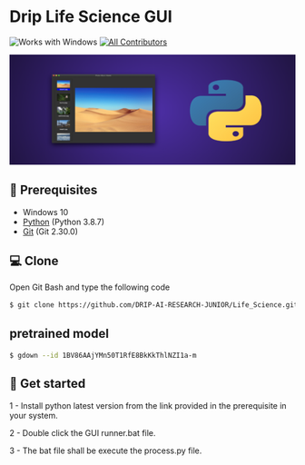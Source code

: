 # Drip Life Science GUI 

![Works with Windows](https://img.shields.io/badge/Works_with-Win-blue?style=flat-square)
[![All Contributors](https://img.shields.io/badge/all_contributors-2-orange.svg?style=flat-square)](#contributors-)

![](./images/cover.png)

## 📌 Prerequisites
- Windows 10
- [Python](https://www.python.org/downloads/release/python-387/) (Python 3.8.7)
- [Git](https://git-scm.com/) (Git 2.30.0)

## 💻 Clone
Open Git Bash and type the following code
```sh
$ git clone https://github.com/DRIP-AI-RESEARCH-JUNIOR/Life_Science.git
```

## pretrained model
```sh
$ gdown --id 1BV86AAjYMn50T1RfE8BkKkThlNZI1a-m
```

## :rocket: Get started 
1 - Install python latest version from the link provided in the prerequisite in your system.

2 - Double click the GUI runner.bat file.

3 - The bat file shall be execute the process.py file.
